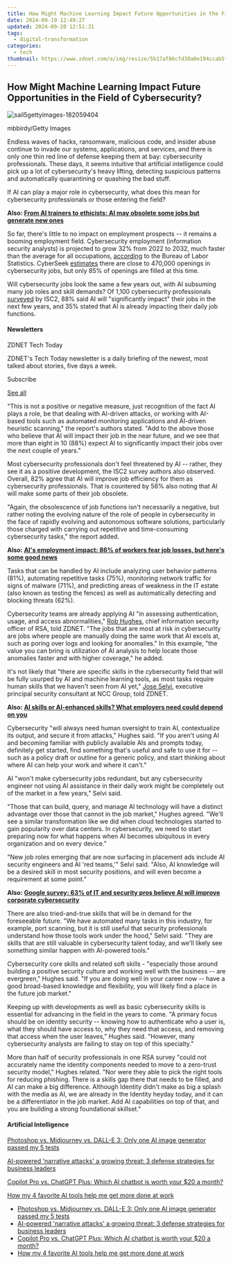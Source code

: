 ```yaml
---
title: How Might Machine Learning Impact Future Opportunities in the Field of Cybersecurity?
date: 2024-09-19 12:49:27
updated: 2024-09-20 12:51:31
tags:
  - digital-transformation
categories:
  - tech
thumbnail: https://www.zdnet.com/a/img/resize/5b17af86cfd30a0e194ccab5f4cc1ef43a7e5621/2024/07/10/8195ee82-3532-4f4b-b97d-f6ae60c6db7a/sail5gettyimages-182059404.jpg?width=170&height=128&fit=crop&auto=webp
---
```


## How Might Machine Learning Impact Future Opportunities in the Field of Cybersecurity?

![sail5gettyimages-182059404](https://www.zdnet.com/a/img/resize/2b393b1fc601a2a7a2a7b4a675401fd0cfb2026c/2024/07/10/8195ee82-3532-4f4b-b97d-f6ae60c6db7a/sail5gettyimages-182059404.jpg?auto=webp&width=1280)

mbbirdy/Getty Images

Endless waves of hacks, ransomware, malicious code, and insider abuse continue to invade our systems, applications, and services, and there is only one thin red line of defense keeping them at bay: cybersecurity professionals. These days, it seems intuitive that artificial intelligence could pick up a lot of cybersecurity's heavy lifting, detecting suspicious patterns and automatically quarantining or quashing the bad stuff. 

If AI can play a major role in cybersecurity, what does this mean for cybersecurity professionals or those entering the field?

**Also: [From AI trainers to ethicists: AI may obsolete some jobs but generate new ones](https://www.zdnet.com/education/professional-development/from-ai-trainers-to-ethicists-ai-may-obsolete-some-jobs-but-generate-new-ones/)**

So far, there's little to no impact on employment prospects -- it remains a booming employment field. Cybersecurity employment (information security analysts) is projected to grow 32% from 2022 to 2032, much faster than the average for all occupations, [according](https://www.bls.gov/ooh/computer-and-information-technology/information-security-analysts.htm) to the Bureau of Labor Statistics. CyberSeek [estimates](https://www.cyberseek.org/heatmap.html) there are close to 470,000 openings in cybersecurity jobs, but only 85% of openings are filled at this time.

Will cybersecurity jobs look the same a few years out, with AI subsuming many job roles and skill demands? Of 1,100 cybersecurity professionals [surveyed](https://www.isc2.org/Insights/2024/02/The-Real-World-Impact-of-AI-on-Cybersecurity-Professionals) by ISC2, 88% said AI will "significantly impact" their jobs in the next few years, and 35% stated that AI is already impacting their daily job functions.

#### Newsletters

ZDNET Tech Today

ZDNET's Tech Today newsletter is a daily briefing of the newest, most talked about stories, five days a week.

 Subscribe

[See all](https://www.zdnet.com/newsletters/)

"This is not a positive or negative measure, just recognition of the fact AI plays a role, be that dealing with AI-driven attacks, or working with AI-based tools such as automated monitoring applications and AI-driven heuristic scanning," the report's authors stated. "Add to the above those who believe that AI will impact their job in the near future, and we see that more than eight in 10 (88%) expect AI to significantly impact their jobs over the next couple of years."

Most cybersecurity professionals don't feel threatened by AI -- rather, they see it as a positive development, the ISC2 survey authors also observed. Overall, 82% agree that AI will improve job efficiency for them as cybersecurity professionals. That is countered by 56% also noting that AI will make some parts of their job obsolete.

"Again, the obsolescence of job functions isn't necessarily a negative, but rather noting the evolving nature of the role of people in cybersecurity in the face of rapidly evolving and autonomous software solutions, particularly those charged with carrying out repetitive and time-consuming cybersecurity tasks," the report added.

**Also: [AI's employment impact: 86% of workers fear job losses, but here's some good news](https://www.zdnet.com/article/ai-employment-impact-86-of-workers-fear-job-losses-but-heres-some-good-news/)**

Tasks that can be handled by AI include analyzing user behavior patterns (81%), automating repetitive tasks (75%), monitoring network traffic for signs of malware (71%), and predicting areas of weakness in the IT estate (also known as testing the fences) as well as automatically detecting and blocking threats (62%).

Cybersecurity teams are already applying AI "in assessing authentication, usage, and access abnormalities," [Rob Hughes](https://www.linkedin.com/in/robert-hughes-816067a4/), chief information security officer of RSA, told ZDNET. "The jobs that are most at risk in cybersecurity are jobs where people are manually doing the same work that AI excels at, such as poring over logs and looking for anomalies." In this example, "the value you can bring is utilization of AI analysis to help locate those anomalies faster and with higher coverage," he added.

It's not likely that "there are specific skills in the cybersecurity field that will be fully usurped by AI and machine learning tools, as most tasks require human skills that we haven't seen from AI yet," [Jose Selvi](https://www.linkedin.com/in/jselvi/), executive principal security consultant at NCC Group, told ZDNET.

**Also: [AI skills or AI-enhanced skills? What employers need could depend on you](https://www.zdnet.com/article/ai-skills-or-ai-enhanced-skills-what-employers-need-could-depend-on-you/)**

Cybersecurity "will always need human oversight to train AI, contextualize its output, and secure it from attacks," Hughes said. "If you aren't using AI and becoming familiar with publicly available AIs and prompts today, definitely get started, find something that's useful and safe to use it for -- such as a policy draft or outline for a generic policy, and start thinking about where AI can help your work and where it can't."

AI "won't make cybersecurity jobs redundant, but any cybersecurity engineer not using AI assistance in their daily work might be completely out of the market in a few years," Selvi said.

"Those that can build, query, and manage AI technology will have a distinct advantage over those that cannot in the job market," Hughes agreed. "We'll see a similar transformation like we did when cloud technologies started to gain popularity over data centers. In cybersecurity, we need to start preparing now for what happens when AI becomes ubiquitous in every organization and on every device."

"New job roles emerging that are now surfacing in placement ads include AI security engineers and AI 'red teams,'" Selvi said. "Also, AI knowledge will be a desired skill in most security positions, and will even become a requirement at some point."

**Also: [Google survey: 63% of IT and security pros believe AI will improve corporate cybersecurity](https://www.zdnet.com/article/ai-should-improve-corporate-cybersecurity-google-and-csa-survey-finds/)**

There are also tried-and-true skills that will be in demand for the foreseeable future. "We have automated many tasks in this industry, for example, port scanning, but it is still useful that security professionals understand how those tools work under the hood," Selvi said. "They are skills that are still valuable in cybersecurity talent today, and we'll likely see something similar happen with AI-powered tools."

Cybersecurity core skills and related soft skills - "especially those around building a positive security culture and working well with the business -- are evergreen," Hughes said. "If you are doing well in your career now -- have a good broad-based knowledge and flexibility, you will likely find a place in the future job market."

Keeping up with developments as well as basic cybersecurity skills is essential for advancing in the field in the years to come. "A primary focus should be on identity security -- knowing how to authenticate who a user is, what they should have access to, why they need that access, and removing that access when the user leaves," Hughes said. "However, many cybersecurity analysts are failing to stay on top of this specialty."

More than half of security professionals in one RSA survey "could not accurately name the identity components needed to move to a zero-trust security model," Hughes related. "Nor were they able to pick the right tools for reducing phishing. There is a skills gap there that needs to be filled, and AI can make a big difference. Although Identity didn't make as big a splash with the media as AI, we are already in the Identity heyday today, and it can be a differentiator in the job market. Add AI capabilities on top of that, and you are building a strong foundational skillset."

#### Artificial Intelligence

[Photoshop vs. Midjourney vs. DALL-E 3: Only one AI image generator passed my 5 tests](https://www.zdnet.com/article/is-photoshops-new-text-to-image-as-good-as-midjourney-and-dall-e-we-test-it-and-see/ "Photoshop vs. Midjourney vs. DALL-E 3: Only one AI image generator passed my 5 tests")

[AI-powered 'narrative attacks' a growing threat: 3 defense strategies for business leaders](https://www.zdnet.com/article/ai-powered-narrative-attacks-a-growing-threat-3-defense-strategies-for-business-leaders/ "AI-powered 'narrative attacks' a growing threat: 3 defense strategies for business leaders")

[Copilot Pro vs. ChatGPT Plus: Which AI chatbot is worth your $20 a month?](https://www.zdnet.com/article/copilot-pro-vs-chatgpt-plus-which-is-ai-chatbot-is-worth-your-20-a-month/ "Copilot Pro vs. ChatGPT Plus: Which AI chatbot is worth your $20 a month?")

[How my 4 favorite AI tools help me get more done at work](https://www.zdnet.com/article/how-my-4-favorite-ai-tools-help-me-get-more-done-at-work/ "How my 4 favorite AI tools help me get more done at work")

* [Photoshop vs. Midjourney vs. DALL-E 3: Only one AI image generator passed my 5 tests](https://www.zdnet.com/article/is-photoshops-new-text-to-image-as-good-as-midjourney-and-dall-e-we-test-it-and-see/ "Photoshop vs. Midjourney vs. DALL-E 3: Only one AI image generator passed my 5 tests")
* [AI-powered 'narrative attacks' a growing threat: 3 defense strategies for business leaders](https://www.zdnet.com/article/ai-powered-narrative-attacks-a-growing-threat-3-defense-strategies-for-business-leaders/ "AI-powered 'narrative attacks' a growing threat: 3 defense strategies for business leaders")
* [Copilot Pro vs. ChatGPT Plus: Which AI chatbot is worth your $20 a month?](https://www.zdnet.com/article/copilot-pro-vs-chatgpt-plus-which-is-ai-chatbot-is-worth-your-20-a-month/ "Copilot Pro vs. ChatGPT Plus: Which AI chatbot is worth your $20 a month?")
* [How my 4 favorite AI tools help me get more done at work](https://www.zdnet.com/article/how-my-4-favorite-ai-tools-help-me-get-more-done-at-work/ "How my 4 favorite AI tools help me get more done at work")

<ins class="adsbygoogle"
     style="display:block"
     data-ad-format="autorelaxed"
     data-ad-client="ca-pub-7571918770474297"
     data-ad-slot="1223367746"></ins>



<ins class="adsbygoogle"
     style="display:block"
     data-ad-client="ca-pub-7571918770474297"
     data-ad-slot="8358498916"
     data-ad-format="auto"
     data-full-width-responsive="true"></ins>
